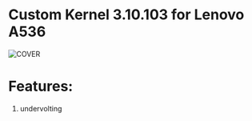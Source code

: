 # Custom Kernel 3.10.103 for Lenovo A536

![COVER](https://github.com/andrwgldmn/kernel_easy_lenovo_a536_3.10.103_nougat/blob/easy/Easy_solologo.png)

# Features:
 1. undervolting
